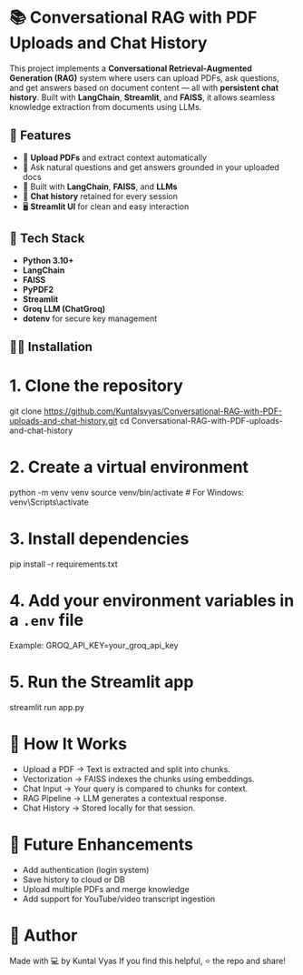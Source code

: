 # 📚 Conversational RAG with PDF Uploads and Chat History

This project implements a **Conversational Retrieval-Augmented Generation (RAG)** system where users can upload PDFs, ask questions, and get answers based on document content — all with **persistent chat history**. Built with **LangChain**, **Streamlit**, and **FAISS**, it allows seamless knowledge extraction from documents using LLMs.

## 🚀 Features

- 📁 **Upload PDFs** and extract context automatically
- 🤖 Ask natural questions and get answers grounded in your uploaded docs
- 🧠 Built with **LangChain**, **FAISS**, and **LLMs**
- 💬 **Chat history** retained for every session
- 🖥️ **Streamlit UI** for clean and easy interaction


## 🧰 Tech Stack

- **Python 3.10+**
- **LangChain**
- **FAISS**
- **PyPDF2**
- **Streamlit**
- **Groq LLM (ChatGroq)**
- **dotenv** for secure key management


## 🧑‍💻 Installation

# 1. Clone the repository
git clone https://github.com/Kuntalsvyas/Conversational-RAG-with-PDF-uploads-and-chat-history.git
cd Conversational-RAG-with-PDF-uploads-and-chat-history

# 2. Create a virtual environment
python -m venv venv
source venv/bin/activate  # For Windows: venv\Scripts\activate

# 3. Install dependencies
pip install -r requirements.txt

# 4. Add your environment variables in a `.env` file
Example:
GROQ_API_KEY=your_groq_api_key

# 5. Run the Streamlit app
streamlit run app.py

# 🧪 How It Works
- Upload a PDF → Text is extracted and split into chunks.
- Vectorization → FAISS indexes the chunks using embeddings.
- Chat Input → Your query is compared to chunks for context.
- RAG Pipeline → LLM generates a contextual response.
- Chat History → Stored locally for that session.

# 📌 Future Enhancements
 - Add authentication (login system)
 - Save history to cloud or DB
 - Upload multiple PDFs and merge knowledge
 - Add support for YouTube/video transcript ingestion

# 🙌 Author
Made with 💻 by Kuntal Vyas
If you find this helpful, ⭐ the repo and share!
